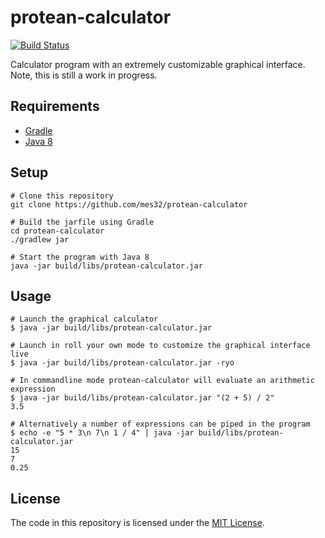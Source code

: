 # protean-calculator

[![Build Status](https://travis-ci.org/mes32/protean-calculator.svg?branch=master)](https://travis-ci.org/mes32/protean-calculator)

Calculator program with an extremely customizable graphical interface. Note, this is still a work in progress.

## Requirements

- [Gradle](https://gradle.org/)
- [Java 8](http://www.oracle.com/technetwork/java/javase/downloads/jdk8-downloads-2133151.html)

## Setup

```
# Clone this repository
git clone https://github.com/mes32/protean-calculator

# Build the jarfile using Gradle
cd protean-calculator
./gradlew jar

# Start the program with Java 8
java -jar build/libs/protean-calculator.jar
```

## Usage

```
# Launch the graphical calculator
$ java -jar build/libs/protean-calculator.jar

# Launch in roll your own mode to customize the graphical interface live
$ java -jar build/libs/protean-calculator.jar -ryo

# In commandline mode protean-calculator will evaluate an arithmetic expression
$ java -jar build/libs/protean-calculator.jar "(2 + 5) / 2"
3.5

# Alternatively a number of expressions can be piped in the program
$ echo -e "5 * 3\n 7\n 1 / 4" | java -jar build/libs/protean-calculator.jar
15
7
0.25
```

## License

The code in this repository is licensed under the [MIT License](./LICENSE).